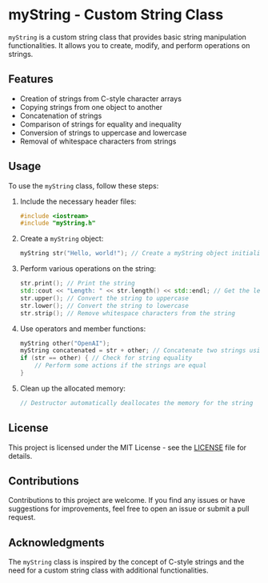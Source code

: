 # myString - Custom String Class

`myString` is a custom string class that provides basic string manipulation functionalities. It allows you to create, modify, and perform operations on strings.

## Features

- Creation of strings from C-style character arrays
- Copying strings from one object to another
- Concatenation of strings
- Comparison of strings for equality and inequality
- Conversion of strings to uppercase and lowercase
- Removal of whitespace characters from strings

## Usage

To use the `myString` class, follow these steps:

1. Include the necessary header files:
   ```cpp
   #include <iostream>
   #include "myString.h"
   ```

2. Create a `myString` object:
   ```cpp
   myString str("Hello, world!"); // Create a myString object initialized with a C-style string
   ```

3. Perform various operations on the string:
   ```cpp
   str.print(); // Print the string
   std::cout << "Length: " << str.length() << std::endl; // Get the length of the string
   str.upper(); // Convert the string to uppercase
   str.lower(); // Convert the string to lowercase
   str.strip(); // Remove whitespace characters from the string
   ```

4. Use operators and member functions:
   ```cpp
   myString other("OpenAI");
   myString concatenated = str + other; // Concatenate two strings using the + operator
   if (str == other) { // Check for string equality
       // Perform some actions if the strings are equal
   }
   ```

5. Clean up the allocated memory:
   ```cpp
   // Destructor automatically deallocates the memory for the string
   ```

## License

This project is licensed under the MIT License - see the [LICENSE](LICENSE) file for details.

## Contributions

Contributions to this project are welcome. If you find any issues or have suggestions for improvements, feel free to open an issue or submit a pull request.

## Acknowledgments

The `myString` class is inspired by the concept of C-style strings and the need for a custom string class with additional functionalities.
